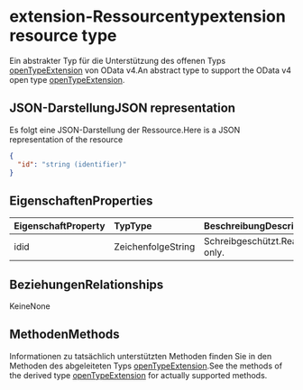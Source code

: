 # <a name="extension-resource-type"></a><span data-ttu-id="0e7f4-101">extension-Ressourcentyp</span><span class="sxs-lookup"><span data-stu-id="0e7f4-101">extension resource type</span></span>

<span data-ttu-id="0e7f4-102">Ein abstrakter Typ für die Unterstützung des offenen Typs [openTypeExtension](openTypeExtension.md) von OData v4.</span><span class="sxs-lookup"><span data-stu-id="0e7f4-102">An abstract type to support the OData v4 open type [openTypeExtension](openTypeExtension.md).</span></span>

## <a name="json-representation"></a><span data-ttu-id="0e7f4-103">JSON-Darstellung</span><span class="sxs-lookup"><span data-stu-id="0e7f4-103">JSON representation</span></span>

<span data-ttu-id="0e7f4-104">Es folgt eine JSON-Darstellung der Ressource.</span><span class="sxs-lookup"><span data-stu-id="0e7f4-104">Here is a JSON representation of the resource</span></span>

<!-- {
  "abstract": "true",
  "baseType": "microsoft.graph.entity",
  "blockType": "resource",
  "openType": true,
  "optionalProperties": [

  ],
  "@odata.type": "microsoft.graph.extension"
}-->

```json
{
  "id": "string (identifier)"
}

```
## <a name="properties"></a><span data-ttu-id="0e7f4-105">Eigenschaften</span><span class="sxs-lookup"><span data-stu-id="0e7f4-105">Properties</span></span>
| <span data-ttu-id="0e7f4-106">Eigenschaft</span><span class="sxs-lookup"><span data-stu-id="0e7f4-106">Property</span></span>     | <span data-ttu-id="0e7f4-107">Typ</span><span class="sxs-lookup"><span data-stu-id="0e7f4-107">Type</span></span>   |<span data-ttu-id="0e7f4-108">Beschreibung</span><span class="sxs-lookup"><span data-stu-id="0e7f4-108">Description</span></span>|
|:---------------|:--------|:----------|
|<span data-ttu-id="0e7f4-109">id</span><span class="sxs-lookup"><span data-stu-id="0e7f4-109">id</span></span>|<span data-ttu-id="0e7f4-110">Zeichenfolge</span><span class="sxs-lookup"><span data-stu-id="0e7f4-110">String</span></span>| <span data-ttu-id="0e7f4-111">Schreibgeschützt.</span><span class="sxs-lookup"><span data-stu-id="0e7f4-111">Read-only.</span></span>|

## <a name="relationships"></a><span data-ttu-id="0e7f4-112">Beziehungen</span><span class="sxs-lookup"><span data-stu-id="0e7f4-112">Relationships</span></span>
<span data-ttu-id="0e7f4-113">Keine</span><span class="sxs-lookup"><span data-stu-id="0e7f4-113">None</span></span>


## <a name="methods"></a><span data-ttu-id="0e7f4-114">Methoden</span><span class="sxs-lookup"><span data-stu-id="0e7f4-114">Methods</span></span>

<span data-ttu-id="0e7f4-115">Informationen zu tatsächlich unterstützten Methoden finden Sie in den Methoden des abgeleiteten Typs [openTypeExtension](openTypeExtension.md).</span><span class="sxs-lookup"><span data-stu-id="0e7f4-115">See the methods of the derived type [openTypeExtension](openTypeExtension.md) for actually supported methods.</span></span>


<!-- uuid: 8fcb5dbc-d5aa-4681-8e31-b001d5168d79
2015-10-25 14:57:30 UTC -->
<!-- {
  "type": "#page.annotation",
  "description": "extension resource",
  "keywords": "",
  "section": "documentation",
  "tocPath": ""
}-->